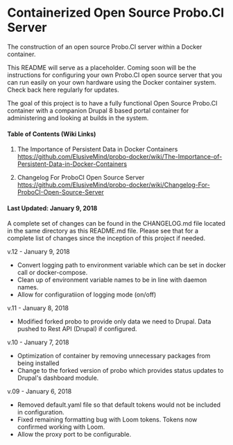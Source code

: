 # Containerized Open Source Probo.CI Server
The construction of an open source Probo.CI server within a Docker container.

This README will serve as a placeholder. Coming soon will be the instructions for configuring your own Probo.CI open source server that you can run easily on your own hardware using the Docker container system. Check back here regularly for updates.

The goal of this project is to have a fully functional Open Source Probo.CI container with a companion Drupal 8 based portal container for administering and looking at builds in the system.

#### Table of Contents (Wiki Links)
  1. The Importance of Persistent Data in Docker Containers  
     https://github.com/ElusiveMind/probo-docker/wiki/The-Importance-of-Persistent-Data-in-Docker-Containers

  2. Changelog For ProboCI Open Source Server  
     https://github.com/ElusiveMind/probo-docker/wiki/Changelog-For-ProboCI-Open-Source-Server  

#### Last Updated: January 9, 2018

A complete set of changes can be found in the CHANGELOG.md file located in the same directory as this README.md file. Please see that for a complete list of changes since the inception of this project if needed.

v.12 - January 9, 2018
  - Convert logging path to environment variable which can be set in docker call or docker-compose.
  - Clean up of environment variable names to be in line with daemon names.
  - Allow for configuratiion of logging mode (on/off)

v.11 - January 8, 2018
  - Modified forked probo to provide only data we need to Drupal. Data pushed to Rest API (Drupal) if configured.

v.10 - January 7, 2018
  - Optimization of container by removing unnecessary packages from being installed
  - Change to the forked version of probo which provides status updates to Drupal's dashboard module.

v.09 - January 6, 2018
  - Removed default.yaml file so that default tokens would not be included in configuration.
  - Fixed remaining formatting bug with Loom tokens. Tokens now confirmed working with Loom.
  - Allow the proxy port to be configurable.
